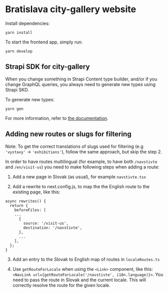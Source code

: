 # Bratislava city-gallery website

Install dependencies:

```
yarn install
```

To start the frontend app, simply run:

```
yarn develop
```

## Strapi SDK for city-gallery

When you change something in Strapi Content type builder, and/or if you change GraphQL queries, you always need to generate new types using Strapi SKD.

To generate new types:

```
yarn gen
```

For more information, refer to [the documentation](/docs/libs/Strapi-SDK.md).

## Adding new routes or slugs for filtering

Note: To get the correct translations of slugs used for filtering (e.g `'vystavy'` -> `'exhibitions'`), follow the same approach, but skip the step 2.

In order to have routes multilingual (for example, to have both `/navstivte` and `/en/visit-us`) you need to make following steps when adding a route:

1. Add a new page in Slovak (as usual), for example `navstivte.tsx`

2. Add a rewrite to next.config.js, to map the the English route to the existing page, like this:

```
async rewrites() {
  return {
    beforeFiles: [
    ...
      {
        source: '/visit-us',
        destination: '/navstivte',
      },
      ...
    ],
  };
}
```

3. Add an entry to the Slovak to English map of routes in `localeRoutes.ts`

4. Use `getRouteForLocale` when using the `<Link>` component, like this: `<NavLink url={getRouteForLocale('/navstivte', i18n.language)}>`. You need to pass the route in Slovak and the current locale. This will correctly resolve the route for the given locale.
